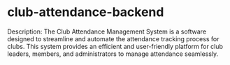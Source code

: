 # club-attendance-backend

Description:
The Club Attendance Management System is a software  designed to streamline and automate the attendance tracking process for clubs. This system provides an efficient and user-friendly platform for club leaders, members, and administrators to manage attendance seamlessly.
